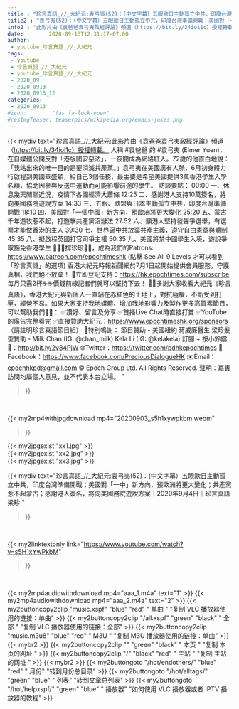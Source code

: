 ```yaml
---
title : "珍言真語_//_大紀元:袁弓夷(52)：(中文字幕）五眼歐日主動孤立中共，印度台灣準備開戰；美國對「一中」新方向，預歐洲將更大變化；共產黨惹不起蒙古；感謝港人簽名，將向美國務院遊說方案｜2020年9月4日｜珍言真語 梁珍 "
title2 : "袁弓夷(52)：(中文字幕）五眼歐日主動孤立中共，印度台灣準備開戰；美國對「一中」新方向，預歐洲將更大變化；共產黨惹不起蒙古；感謝港人簽名，將向美國務院遊說方案｜2020年9月4日｜珍言真語 梁珍 "
info2 : "此影片由《袁爸爸袁弓夷政經評論》頻道（https://bit.ly/34ioi1c）授權轉載。  人稱 #袁爸爸 的 #袁弓夷 (Elmer Yuen)，在自媒體公開反對「港版國安惡法」，一夜間成為網絡紅人。72歲的他直白地說：「我站出來的唯一目的是要消滅共產黨。」袁弓夷在美國廣有人脈，6月初身體力行啟程到美國華盛頓，給自己3個任務，最主要是希望美國提供3萬香港學生入學名額，協助因參與反送中運動而可能影響前途的學生。  訪談要點： 00:00  一、休息幾天閒聊近況，疫情下各國經濟大蕭條  12:25  二、感謝港人支持10萬簽名，將向美國務院遊說方案 14:33  三、五眼、歐盟與日本主動孤立中共，印度台灣準備開戰 18:10  四、美國對「一個中國」新方向，預歐洲將更大變化 25:20  五、蒙古千年遊牧惹不起，打遊擊共產黨沒辦法 27:52  六、籲港人堅持發聲爭選舉，有選票才能做香港的主人 39:30  七、世界逼中共放棄共產主義，遵守自由憲章與體制 45:35  八、擬啟程英國打官司爭主權 50:35  九、美國將禁中國學生入境，遊說爭取豁免香港學生   🙋🏼‍♂️撐珍珍💪🏻，成為我們的Patrons: https://www.patreon.com/epochtimeshk  (點擊  See All 9 Levels  才可以看到「珍言真語」的選項)   香港大紀元時報新聞網於7月1日起開始提供會員服務，守護真相，我們絕不放棄！ 💎立即登記支持：https://hk.epochtimes.com/subscribe 每月只需2杯☕☕價錢前線記者們就可以堅持下去！  🙏🏻多謝大家收看大紀元《珍言真語》，香港大紀元與新唐人一直站在赤紅色的土地上，對抗極權，不斷受到打壓，經營不易。如果大家支持我地媒體、增加我地影響力及製作更多高質素節目，可以幫助我們💪🏻： ✅讚好、留言及分享 ✅首播Live Chat時直接打賞 ✅YouTube的廣告完整看完  ✅直接贊助大紀元：https://www.epochtimeshk.org/sponsors （請註明珍言真語節目組）  💐特別鳴謝： 節目贊助 - 美國紐約 蔣威廉醫生 梁珍髮型贊助 - Milk Chan (IG: @chan_milk)   Kela Li (IG: @kelakela)  訂閱 + 按小鈴鐺 🔔：http://bit.ly/2v84PjW 🌐Twitter：https://twitter.com/pdhkepochtimes 👥Facebook：https://www.facebook.com/PreciousDialogueHK ✉️Email：epochhkpd@gmail.com  © Epoch Group Ltd. All Rights Reserved.  聲明：嘉賓訪問均屬個人意見，並不代表本台立場。 "
date:        2020-09-13T12:31:17-07:00
author:
 - youtube_珍言真語_//_大紀元
tags:
 - youtube
 - 珍言真語_//_大紀元
 - youtube_珍言真語_//_大紀元
 - 2020_09
 - 2020_0913
 - 2020_0913_12
categories:
 - 2020_0913
#icon:        "fas fa-lock-open"
#resImgTeaser: teaserpics/wikipedia.org/emacs-jokes.png
---
```


{{< mydiv text="珍言真語_//_大紀元:此影片由《袁爸爸袁弓夷政經評論》頻道（https://bit.ly/34ioi1c）授權轉載。  人稱 #袁爸爸 的 #袁弓夷 (Elmer Yuen)，在自媒體公開反對「港版國安惡法」，一夜間成為網絡紅人。72歲的他直白地說：「我站出來的唯一目的是要消滅共產黨。」袁弓夷在美國廣有人脈，6月初身體力行啟程到美國華盛頓，給自己3個任務，最主要是希望美國提供3萬香港學生入學名額，協助因參與反送中運動而可能影響前途的學生。  訪談要點： 00:00  一、休息幾天閒聊近況，疫情下各國經濟大蕭條  12:25  二、感謝港人支持10萬簽名，將向美國務院遊說方案 14:33  三、五眼、歐盟與日本主動孤立中共，印度台灣準備開戰 18:10  四、美國對「一個中國」新方向，預歐洲將更大變化 25:20  五、蒙古千年遊牧惹不起，打遊擊共產黨沒辦法 27:52  六、籲港人堅持發聲爭選舉，有選票才能做香港的主人 39:30  七、世界逼中共放棄共產主義，遵守自由憲章與體制 45:35  八、擬啟程英國打官司爭主權 50:35  九、美國將禁中國學生入境，遊說爭取豁免香港學生   🙋🏼‍♂️撐珍珍💪🏻，成為我們的Patrons: https://www.patreon.com/epochtimeshk  (點擊  See All 9 Levels  才可以看到「珍言真語」的選項)   香港大紀元時報新聞網於7月1日起開始提供會員服務，守護真相，我們絕不放棄！ 💎立即登記支持：https://hk.epochtimes.com/subscribe 每月只需2杯☕☕價錢前線記者們就可以堅持下去！  🙏🏻多謝大家收看大紀元《珍言真語》，香港大紀元與新唐人一直站在赤紅色的土地上，對抗極權，不斷受到打壓，經營不易。如果大家支持我地媒體、增加我地影響力及製作更多高質素節目，可以幫助我們💪🏻： ✅讚好、留言及分享 ✅首播Live Chat時直接打賞 ✅YouTube的廣告完整看完  ✅直接贊助大紀元：https://www.epochtimeshk.org/sponsors （請註明珍言真語節目組）  💐特別鳴謝： 節目贊助 - 美國紐約 蔣威廉醫生 梁珍髮型贊助 - Milk Chan (IG: @chan_milk)   Kela Li (IG: @kelakela)  訂閱 + 按小鈴鐺 🔔：http://bit.ly/2v84PjW 🌐Twitter：https://twitter.com/pdhkepochtimes 👥Facebook：https://www.facebook.com/PreciousDialogueHK ✉️Email：epochhkpd@gmail.com  © Epoch Group Ltd. All Rights Reserved.  聲明：嘉賓訪問均屬個人意見，並不代表本台立場。 "
>}}
<br>


{{< my2mp4withjpgdownload mp4="20200903_s5h1xywpkbm.webm"
>}}

{{< my2jpgexist "xx1.jpg" >}}<br>
{{< my2jpgexist "xx2.jpg" >}}<br>
{{< my2jpgexist "xx3.jpg" >}}<br>



{{< mydiv text="珍言真語_//_大紀元:袁弓夷(52)：(中文字幕）五眼歐日主動孤立中共，印度台灣準備開戰；美國對「一中」新方向，預歐洲將更大變化；共產黨惹不起蒙古；感謝港人簽名，將向美國務院遊說方案｜2020年9月4日｜珍言真語 梁珍 "
>}}
<br>

{{< my2linktextonly link="https://www.youtube.com/watch?v=s5H1xYwPkbM"
>}}


<br>

{{< my2mp4audiowithdownload mp4="aaa_1.m4a"    text="1" >}}
{{< my2mp4audiowithdownload mp4="aaa_2.m4a"    text="2" >}}
{{< my2buttoncopy2clip "music.xspf"        "blue"   "red"    " 单曲 "  "复制 VLC 播放器使用的链接：单曲" >}} {{< my2buttoncopy2clip "/all.xspf"         "green"  "black"  " 全部 "  "复制 VLC 播放器使用的链接：全部" >}} {{< my2buttoncopy2clip "music.m3u8"        "blue"   "red"    " M3U  "    "复制 M3U 播放器使用的链接：单曲" >}} {{< mybr2 >}} {{< my2buttoncopy2clip ""                  "green"  "black"  " 本页 "    "复制 本页的网址 " >}} {{< my2buttoncopy2clip "/"                 "black"  "red"    " 主站 "    "复制 主站的网址 " >}} {{< mybr2 >}} {{< my2buttongoto      "/hot/endothers/"   "blue"   "red"    " 月份"   "转到月份总目录" >}} {{< my2buttongoto      "/hot/alltags/"     "green"  "blue"   " 列表"   "转到文章总列表" >}} {{< my2buttongoto      "/hot/helpxspf/"    "green"  "blue"   " 播放器" "如何使用 VLC 播放器或者 IPTV 播放器的教程" >}} 
